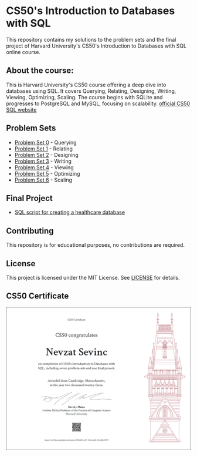 # CS50's Introduction to Databases with SQL

This repository contains my solutions to the problem sets and the final project of Harvard University's CS50's Introduction to Databases with SQL online course.

## About the course:
This is Harvard University's CS50 course offering a deep dive into databases using SQL. It covers Querying, Relating, Designing, Writing, Viewing, Optimizing, Scaling. The course begins with SQLite and progresses to PostgreSQL and MySQL, focusing on scalability. [official CS50 SQL website](https://cs50.harvard.edu/sql/2023/)

## Problem Sets
- [Problem Set 0](./problem_set_0) - Querying
- [Problem Set 1](./problem_set_1) - Relating
- [Problem Set 2](./problem_set_2) - Designing
- [Problem Set 3](./problem_set_3) - Writing
- [Problem Set 4](./problem_set_4) - Viewing
- [Problem Set 5](./problem_set_5) - Optimizing
- [Problem Set 6](./problem_set_6) - Scaling

## Final Project
- [SQL script for creating a healthcare database](./project)

## Contributing
This repository is for educational purposes, no contributions are required.

## License
This project is licensed under the MIT License. See [LICENSE](./LICENSE) for details.

## CS50 Certificate
![CS50-SQL Certificate](CS50SQL.png "CS50-SQL Certificate")
